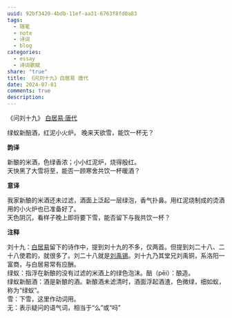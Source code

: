 ```yaml
---
uuid: 92bf3420-4bdb-11ef-aa31-6763f8fd0a83
tags:
  - 随笔
  - note
  - 诗词
  - blog
categories:
  - essay
  - 诗词歌赋
share: "true"
title: 《问刘十九》白居易 唐代
date: 2024-07-01
comments: true
description: 
---
```


《问刘十九》
[白居易·唐代](2%20Aera/人物/古代/白居易·唐代.md)

绿蚁新醅酒，红泥小火炉。
晚来天欲雪，能饮一杯无？

**韵译**

新酿的米酒，色绿香浓；小小红泥炉，烧得殷红。  
天快黑了大雪将至，能否一顾寒舍共饮一杯暖酒？

**意译**

我家新酿的米酒还未过滤，酒面上泛起一层绿泡，香气扑鼻。用红泥烧制成的烫酒用的小火炉也已准备好了。  
天色阴沉，看样子晚上即将要下雪，能否留下与我共饮一杯？

**注释**

刘十九：[白居易](https://so.gushiwen.cn/authorv_85097dd0c645.aspx)留下的诗作中，提到刘十九的不多，仅两首。但提到刘二十八、二十八使君的，就很多了。刘二十八就是[刘禹锡](https://so.gushiwen.cn/authorv_e3c4e8cf2646.aspx)。刘十九乃其堂兄刘禹铜，系洛阳一富商，与白居易常有应酬。  
绿蚁：指浮在新酿的没有过滤的米酒上的绿色泡沫。醅（pēi）：酿造。  
绿蚁新醅酒：酒是新酿的酒。新酿酒未滤清时，酒面浮起酒渣，色微绿，细如蚁，称为“绿蚁”。  
雪：下雪，这里作动词用。  
无：表示疑问的语气词，相当于“么”或“吗”
